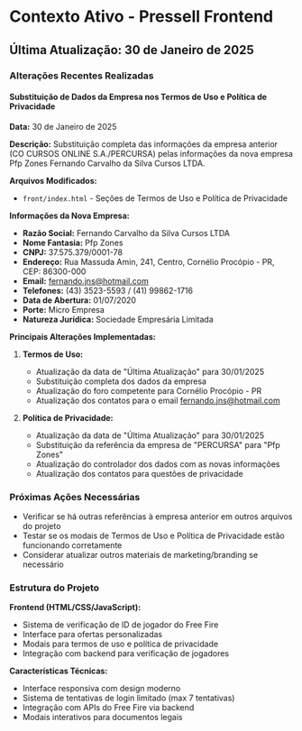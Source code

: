 # Contexto Ativo - Pressell Frontend

## Última Atualização: 30 de Janeiro de 2025

### Alterações Recentes Realizadas

#### Substituição de Dados da Empresa nos Termos de Uso e Política de Privacidade

**Data:** 30 de Janeiro de 2025

**Descrição:** Substituição completa das informações da empresa anterior (CO CURSOS ONLINE S.A./PERCURSA) pelas informações da nova empresa Pfp Zones Fernando Carvalho da Silva Cursos LTDA.

**Arquivos Modificados:**
- `front/index.html` - Seções de Termos de Uso e Política de Privacidade

**Informações da Nova Empresa:**
- **Razão Social:** Fernando Carvalho da Silva Cursos LTDA
- **Nome Fantasia:** Pfp Zones
- **CNPJ:** 37.575.379/0001-78
- **Endereço:** Rua Massuda Amin, 241, Centro, Cornélio Procópio - PR, CEP: 86300-000
- **Email:** fernando.jns@hotmail.com
- **Telefones:** (43) 3523-5593 / (41) 99862-1716
- **Data de Abertura:** 01/07/2020
- **Porte:** Micro Empresa
- **Natureza Jurídica:** Sociedade Empresária Limitada

**Principais Alterações Implementadas:**

1. **Termos de Uso:**
   - Atualização da data de "Última Atualização" para 30/01/2025
   - Substituição completa dos dados da empresa
   - Atualização do foro competente para Cornélio Procópio - PR
   - Atualização dos contatos para o email fernando.jns@hotmail.com

2. **Política de Privacidade:**
   - Atualização da data de "Última Atualização" para 30/01/2025
   - Substituição da referência da empresa de "PERCURSA" para "Pfp Zones"
   - Atualização do controlador dos dados com as novas informações
   - Atualização dos contatos para questões de privacidade

### Próximas Ações Necessárias

- Verificar se há outras referências à empresa anterior em outros arquivos do projeto
- Testar se os modais de Termos de Uso e Política de Privacidade estão funcionando corretamente
- Considerar atualizar outros materiais de marketing/branding se necessário

### Estrutura do Projeto

**Frontend (HTML/CSS/JavaScript):**
- Sistema de verificação de ID de jogador do Free Fire
- Interface para ofertas personalizadas
- Modais para termos de uso e política de privacidade
- Integração com backend para verificação de jogadores

**Características Técnicas:**
- Interface responsiva com design moderno
- Sistema de tentativas de login limitado (max 7 tentativas)
- Integração com APIs do Free Fire via backend
- Modais interativos para documentos legais 